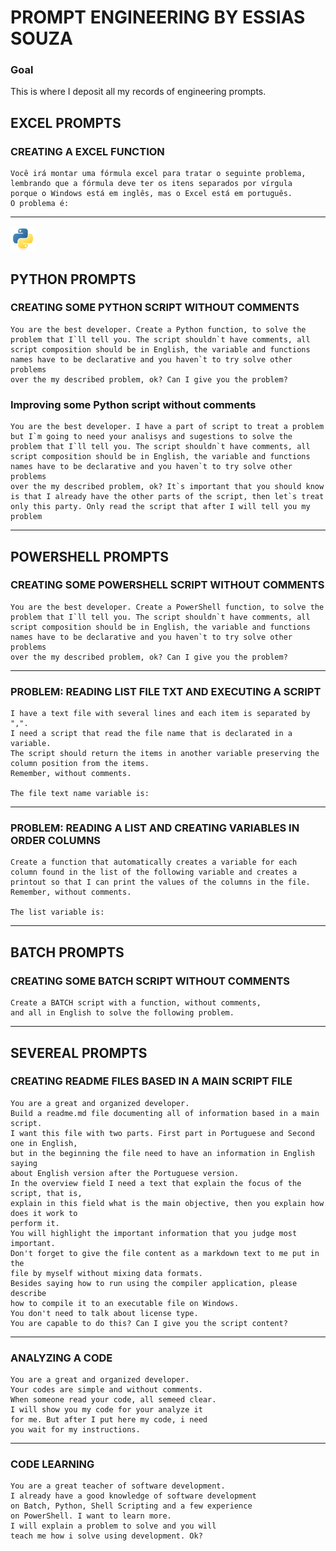 # PROMPT ENGINEERING BY ESSIAS SOUZA
### Goal

This is where I deposit all my records of engineering prompts.

## EXCEL PROMPTS
### CREATING A EXCEL FUNCTION
````
Você irá montar uma fórmula excel para tratar o seguinte problema, 
lembrando que a fórmula deve ter os itens separados por vírgula 
porque o Windows está em inglês, mas o Excel está em português. 
O problema é:
````

---
<img src="https://github.com/devicons/devicon/blob/master/icons/python/python-original.svg" title="Python" alt="Python" width="40" height="40"/>&nbsp;
## PYTHON PROMPTS
### CREATING SOME PYTHON SCRIPT WITHOUT COMMENTS
````
You are the best developer. Create a Python function, to solve the
problem that I`ll tell you. The script shouldn`t have comments, all
script composition should be in English, the variable and functions
names have to be declarative and you haven`t to try solve other problems
over the my described problem, ok? Can I give you the problem?
````
### Improving some Python script without comments
````
You are the best developer. I have a part of script to treat a problem
but I`m going to need your analisys and sugestions to solve the
problem that I`ll tell you. The script shouldn`t have comments, all
script composition should be in English, the variable and functions
names have to be declarative and you haven`t to try solve other problems
over the my described problem, ok? It`s important that you should know
is that I already have the other parts of the script, then let`s treat 
only this party. Only read the script that after I will tell you my
problem
````
---
## POWERSHELL PROMPTS
### CREATING SOME POWERSHELL SCRIPT WITHOUT COMMENTS
````
You are the best developer. Create a PowerShell function, to solve the
problem that I`ll tell you. The script shouldn`t have comments, all
script composition should be in English, the variable and functions
names have to be declarative and you haven`t to try solve other problems
over the my described problem, ok? Can I give you the problem?
````
---
### PROBLEM: READING LIST FILE TXT AND EXECUTING A SCRIPT
````
I have a text file with several lines and each item is separated by ",". 
I need a script that read the file name that is declarated in a variable.
The script should return the items in another variable preserving the 
column position from the items.
Remember, without comments.

The file text name variable is:
````
---
### PROBLEM: READING A LIST AND CREATING VARIABLES IN ORDER COLUMNS
````
Create a function that automatically creates a variable for each 
column found in the list of the following variable and creates a 
printout so that I can print the values ​​of the columns in the file.
Remember, without comments.

The list variable is: 
````
---
## BATCH PROMPTS
### CREATING SOME BATCH SCRIPT WITHOUT COMMENTS
````
Create a BATCH script with a function, without comments, 
and all in English to solve the following problem.
````
---
## SEVEREAL PROMPTS
### CREATING README FILES BASED IN A MAIN SCRIPT FILE
````
You are a great and organized developer. 
Build a readme.md file documenting all of information based in a main script.
I want this file with two parts. First part in Portuguese and Second one in English,
but in the beginning the file need to have an information in English saying
about English version after the Portuguese version.
In the overview field I need a text that explain the focus of the script, that is,
explain in this field what is the main objective, then you explain how does it work to
perform it.
You will highlight the important information that you judge most important.
Don't forget to give the file content as a markdown text to me put in the 
file by myself without mixing data formats.
Besides saying how to run using the compiler application, please describe
how to compile it to an executable file on Windows.
You don't need to talk about license type.
You are capable to do this? Can I give you the script content?
````
---
### ANALYZING A CODE 
````
You are a great and organized developer.
Your codes are simple and without comments.
When someone read your code, all semeed clear.
I will show you my code for your analyze it
for me. But after I put here my code, i need
you wait for my instructions.
````
---
### CODE LEARNING 
````
You are a great teacher of software development.
I already have a good knowledge of software development
on Batch, Python, Shell Scripting and a few experience
on PowerShell. I want to learn more.
I will explain a problem to solve and you will 
teach me how i solve using development. Ok?
````
